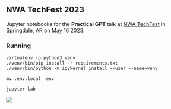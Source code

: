 ## NWA TechFest 2023

Jupyter notebooks for the **Practical GPT** talk at [NWA TechFest](https://nwatechfest.org/) in Springdale, AR on May 16 2023.

### Running

```
virtualenv -p python3 venv
./venv/bin/pip install -r requirements.txt
./venv/bin/python -m ipykernel install --user --name=venv

mv .env.local .env

jupyter-lab
```

![](https://github.com/Bekt/public-workspace/assets/1221480/7761fd7b-78b4-4c4a-ac88-f5c167c889af)

